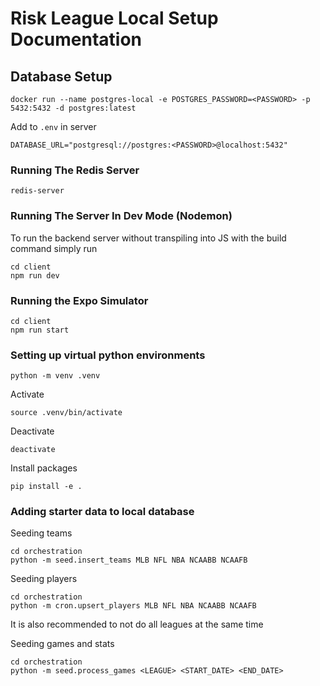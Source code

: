 # Risk League Local Setup Documentation

## Database Setup
```
docker run --name postgres-local -e POSTGRES_PASSWORD=<PASSWORD> -p 5432:5432 -d postgres:latest
```

Add to `.env` in server
```
DATABASE_URL="postgresql://postgres:<PASSWORD>@localhost:5432"
```

### Running The Redis Server
```
redis-server
```

### Running The Server In Dev Mode (Nodemon)
To run the backend server without transpiling into JS with the build command simply run
```
cd client
npm run dev
```

### Running the Expo Simulator
```
cd client
npm run start
```

### Setting up virtual python environments
```
python -m venv .venv
```

Activate
```
source .venv/bin/activate
```

Deactivate
```
deactivate
```

Install packages
```
pip install -e .
```

### Adding starter data to local database
Seeding teams
```
cd orchestration
python -m seed.insert_teams MLB NFL NBA NCAABB NCAAFB
```

Seeding players
```
cd orchestration
python -m cron.upsert_players MLB NFL NBA NCAABB NCAAFB
```
It is also recommended to not do all leagues at the same time 

Seeding games and stats
```
cd orchestration
python -m seed.process_games <LEAGUE> <START_DATE> <END_DATE>
```
